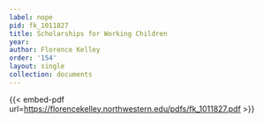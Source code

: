 ```yaml
---
label: nope
pid: fk_1011827
title: Scholarships for Working Children
year:
author: Florence Kelley
order: '154'
layout: single
collection: documents
---
```



{{< embed-pdf url=https://florencekelley.northwestern.edu/pdfs/fk_1011827.pdf >}}
